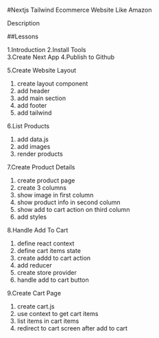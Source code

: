 #Nextjs Tailwind Ecommerce Website Like Amazon

Description

##Lessons

1.Introduction 
2.Install Tools  
3.Create Next App 
4.Publish to Github 

5.Create Website Layout
   1. create layout component
   2. add header
   3. add main section
   4. add footer
   5. add tailwind 

6.List Products
   1. add data.js
   2. add images
   3. render products

7.Create Product Details
   1. create product page
   2. create 3 columns
   3. show image in first column
   4. show product info in second column
   5. show add to cart action on third column
   6. add styles

8.Handle Add To Cart
   1. define react context
   2. define cart items state
   3. create addd to cart action
   4. add reducer
   5. create store provider
   6. handle add to cart button

9.Create Cart Page
   1. create cart.js
   2. use context to get cart items
   3. list items in cart items
   4. redirect to cart screen after add to cart